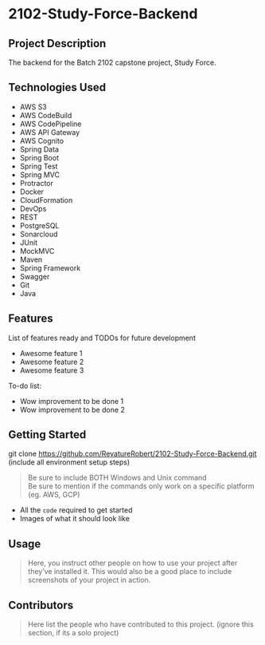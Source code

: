 # 2102-Study-Force-Backend

## Project Description

The backend for the Batch 2102 capstone project, Study Force.

## Technologies Used

* AWS S3
* AWS CodeBuild
* AWS CodePipeline
* AWS API Gateway
* AWS Cognito
* Spring Data
* Spring Boot
* Spring Test
* Spring MVC
* Protractor
* Docker
* CloudFormation
* DevOps
* REST
* PostgreSQL
* Sonarcloud
* JUnit
* MockMVC
* Maven
* Spring Framework
* Swagger
* Git
* Java

## Features

List of features ready and TODOs for future development
* Awesome feature 1
* Awesome feature 2
* Awesome feature 3

To-do list:
* Wow improvement to be done 1
* Wow improvement to be done 2

## Getting Started
   
git clone https://github.com/RevatureRobert/2102-Study-Force-Backend.git
(include all environment setup steps)

> Be sure to include BOTH Windows and Unix command  
> Be sure to mention if the commands only work on a specific platform (eg. AWS, GCP)

- All the `code` required to get started
- Images of what it should look like

## Usage

> Here, you instruct other people on how to use your project after they’ve installed it. This would also be a good place to include screenshots of your project in action.

## Contributors

> Here list the people who have contributed to this project. (ignore this section, if its a solo project)
